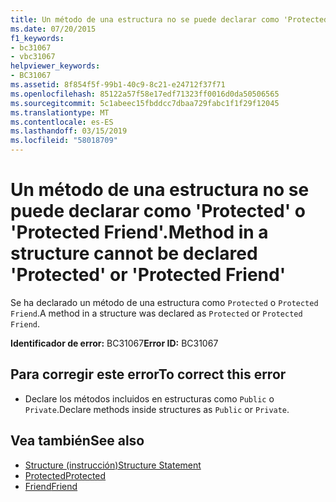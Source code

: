 ```yaml
---
title: Un método de una estructura no se puede declarar como 'Protected' o 'Protected Friend'.
ms.date: 07/20/2015
f1_keywords:
- bc31067
- vbc31067
helpviewer_keywords:
- BC31067
ms.assetid: 8f854f5f-99b1-40c9-8c21-e24712f37f71
ms.openlocfilehash: 85122a57f58e17edf71323ff0016d0da50506565
ms.sourcegitcommit: 5c1abeec15fbddcc7dbaa729fabc1f1f29f12045
ms.translationtype: MT
ms.contentlocale: es-ES
ms.lasthandoff: 03/15/2019
ms.locfileid: "58018709"
---
```

# <a name="method-in-a-structure-cannot-be-declared-protected-or-protected-friend"></a><span data-ttu-id="228f7-102">Un método de una estructura no se puede declarar como 'Protected' o 'Protected Friend'.</span><span class="sxs-lookup"><span data-stu-id="228f7-102">Method in a structure cannot be declared 'Protected' or 'Protected Friend'</span></span>
<span data-ttu-id="228f7-103">Se ha declarado un método de una estructura como `Protected` o `Protected Friend`.</span><span class="sxs-lookup"><span data-stu-id="228f7-103">A method in a structure was declared as `Protected` or `Protected Friend`.</span></span>  
  
 <span data-ttu-id="228f7-104">**Identificador de error:** BC31067</span><span class="sxs-lookup"><span data-stu-id="228f7-104">**Error ID:** BC31067</span></span>  
  
## <a name="to-correct-this-error"></a><span data-ttu-id="228f7-105">Para corregir este error</span><span class="sxs-lookup"><span data-stu-id="228f7-105">To correct this error</span></span>  
  
-   <span data-ttu-id="228f7-106">Declare los métodos incluidos en estructuras como `Public` o `Private`.</span><span class="sxs-lookup"><span data-stu-id="228f7-106">Declare methods inside structures as `Public` or `Private`.</span></span>  
  
## <a name="see-also"></a><span data-ttu-id="228f7-107">Vea también</span><span class="sxs-lookup"><span data-stu-id="228f7-107">See also</span></span>

- [<span data-ttu-id="228f7-108">Structure (instrucción)</span><span class="sxs-lookup"><span data-stu-id="228f7-108">Structure Statement</span></span>](../../visual-basic/language-reference/statements/structure-statement.md)
- [<span data-ttu-id="228f7-109">Protected</span><span class="sxs-lookup"><span data-stu-id="228f7-109">Protected</span></span>](../../visual-basic/language-reference/modifiers/protected.md)
- [<span data-ttu-id="228f7-110">Friend</span><span class="sxs-lookup"><span data-stu-id="228f7-110">Friend</span></span>](../../visual-basic/language-reference/modifiers/friend.md)
